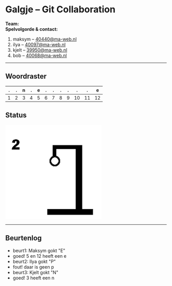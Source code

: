 # Galgje – Git Collaboration

**Team:** <Teamnaam>  
**Spelvolgorde & contact:**
1. maksym – <40440@ma-web.nl>
2. ilya – <40097@ma-web.nl>
3. kjelt – <39950@ma-web.nl>
4. bob – <40068@ma-web.nl>

---

## Woordraster
<!-- Pas het aantal kolommen aan aan de woordlengte -->
| . | . | n | . | e | . | . | . | . | . | . | e |
| - | - | - | - | - | - | - | - | - | - | - | - |
| 1 | 2 | 3 | 4 | 5 | 6 | 7 | 8 | 9 | 10 | 11 | 12 |

## Status
![status](images/2.png)

---

## Beurtenlog
- beurt1: Maksym gokt "E"
- goed! 5 en 12 heeft een e 
- beurt2: Ilya gokt "P"
- fout! daar is geen p
- beurt3: Kjelt gokt "N"
- goed! 3 heeft een n